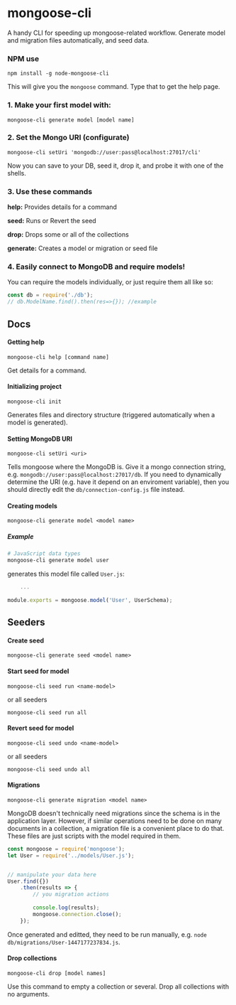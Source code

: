 # mongoose-cli

A handy CLI for speeding up mongoose-related workflow. Generate model and migration files automatically, and seed data.

### NPM use 
```
npm install -g node-mongoose-cli
```
This will give you the `mongoose` command. Type that to get the help page. 

### 1. Make your first model with:
  ```
  mongoose-cli generate model [model name]
  ```

### 2. Set the Mongo URI (configurate)
  ```
  mongoose-cli setUri 'mongodb://user:pass@localhost:27017/cli'
  ```
  Now you can save to your DB, seed it, drop it, and probe it with one of the shells.

### 3. Use these commands
**help:**  Provides details for a command

**seed:**  Runs or Revert the seed

**drop:**  Drops some or all of the collections

**generate:**  Creates a model or migration or seed file

### 4. Easily connect to MongoDB and require models!
You can require the models individually, or just require them all like so:
```javascript
const db = require('./db');
// db.ModelName.find().then(res=>{}); //example
```
## Docs

#### Getting help
```
mongoose-cli help [command name]
```
Get details for a command.

#### Initializing project
```
mongoose-cli init
```
Generates files and directory structure (triggered automatically when a model is generated).

#### Setting MongoDB URI
```
mongoose-cli setUri <uri>
```
Tells mongoose where the MongoDB is. Give it a mongo connection string, e.g. `mongodb://user:pass@localhost:27017/db`. If you need to dynamically determine the URI (e.g. have it depend on an enviroment variable), then you should directly edit the `db/connection-config.js` file instead.

#### Creating models
```
mongoose-cli generate model <model name>
```
##### Example
```bash
# JavaScript data types
mongoose-cli generate model user
```
generates this model file called `User.js`:
```javascript
    ...
    
module.exports = mongoose.model('User', UserSchema);
```

Seeders
--

#### Create seed
```
mongoose-cli generate seed <model name>
```

#### Start seed for model
```
mongoose-cli seed run <name-model>
```
or all seeders
```
mongoose-cli seed run all
```
#### Revert seed for model
```
mongoose-cli seed undo <name-model>
```
or all seeders
```
mongoose-cli seed undo all
```


#### Migrations
```
mongoose-cli generate migration <model name>
```
MongoDB doesn't technically need migrations since the schema is in the application layer. However, if similar operations need to be done on many documents in a collection, a migration file is a convenient place to do that. These files are just scripts with the model required in them. 
```javascript
const mongoose = require('mongoose');
let User = require('../models/User.js');


// manipulate your data here
User.find({})
    .then(results => {
        // you migration actions
    
        console.log(results);
        mongoose.connection.close();
    });
```
Once generated and editted, they need to be run manually, e.g. `node db/migrations/User-1447177237834.js`.

#### Drop collections
```
mongoose-cli drop [model names]
```
Use this command to empty a collection or several. Drop all collections with no arguments.
